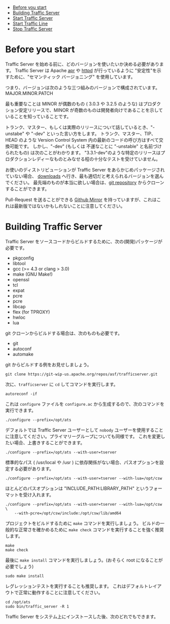 - [Before you start]()
- [Building Traffic Server]()
- [Start Traffic Server]()
- [Start Traffic Line]()
- [Stop Traffic Server]()

# Before you start

Traffic Server を始める前に、どのバージョンを使いたいか決める必要があります。
Traffic Server は Apache [apr]() や [httpd]() が行っているように "安定性"を示すために、"セマンティック バージョニング" を使用しています。

つまり、バージョンは次のような三つ組みのバージョンで構成されています。 MAJOR.MINOR.PATCH

最も重要なことは MINOR が偶数のもの ( 3.0.3 や 3.2.5 のような) はプロダクション安定リリースで、MINOR が奇数のものは開発者向けであることを示していることを知っていることです。

トランク、マスター、もしくは実際のリリースについて話しているとき、"-unstabe" や "-dev" といった言い方をします。
トランク、マスター、TIP、HEAD のような Version Control System 内の最新のコードの呼び方はすべて交換可能です。
しかし、"-dev" (もしくは 不運なことに "-unstable" と名前づけられたもの) は次のことがわかります。
"3.3.1-dev"のような特定のリリースはプロダクションレディーなものとみなせる程の十分なテストを受けていません。

お使いのディストリビューションが Traffic Server をあらかじめパッケージされていない場合、 [downloads]() へ行き、最も適切だと考えられるバージョンを選んでください。
最先端のものが本当に欲しい場合は、[git repository]() からクローンすることができます。

Pull-Request を送ることができる [Github Mirror]() を持っていますが、これはこれは最新版ではないかもしれないことに注意してください。

# Building Traffic Server

Traffic Server をソースコードからビルドするために、次の(開発)パッケージが必要です。

- pkgconfig
- libtool
- gcc (>= 4.3 or clang > 3.0)
- make (GNU Make!)
- openssl
- tcl
- expat
- pcre
- pcre
- libcap
- flex (for TPROXY)
- hwloc
- lua

git クローンからビルドする場合は、次のものも必要です。

- git
- autoconf
- automake

git からビルドする例をお見せしましょう。

```
git clone https://git-wip-us.apache.org/repos/asf/trafficserver.git
```

次に、`trafficserver` に `cd` してコマンドを実行します。

```
autoreconf -if
```

これは `configure` ファイルを `configure.ac` から生成するので、次のコマンドを実行できます。

```
./configure --prefix=/opt/ats
```

デフォルトでは Traffic Server ユーザーとして `nobody` ユーザーを使用することに注意してください。プライマリーグループについても同様です。
これを変更したい場合、上書きすることができます。

```
./configure --prefix=/opt/ats --with-user=tserver
```

標準的なパス ( /usr/local や /usr ) に依存関係がない場合、パスオプションを設定する必要があります。

```
./configure --prefix=/opt/ats --with-user=tserver --with-lua=/opt/csw
```

ほとんどのパスオプションは "INCLUDE_PATH:LIBRARY_PATH" というフォーマットを受け入れます。

```
./configure --prefix=/opt/ats --with-user=tserver --with-lua=/opt/csw \
    --with-pcre=/opt/csw/include:/opt/csw/lib/amd64
```

プロジェクトをビルドするために `make` コマンドを実行しましょう。
ビルドの一般的な正常さを確かめるために `make check` コマンドを実行することを強く推奨します。

```
make
make check
```

最後に `make install` コマンドを実行しましょう。(おそらく root になることが必要でしょう)

```
sudo make install
```

レグレッションテストを実行することも推奨します。
これはデフォルトレイアウトで正常に動作することに注意してください。

```
cd /opt/ats
sudo bin/traffic_server -R 1
```

Traffic Server をシステム上にインストースした後、次のどれでもできます。
